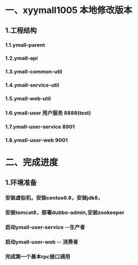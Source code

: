 # 一、xyymall1005 本地修改版本
## 1.工程结构  
### 1.1.ymall-parent  
### 1.2.ymall-api  
### 1.3.ymall-common-util  
### 1.4.ymall-service-util  
### 1.5.ymall-web-util    
### 1.6.ymall-user 用户服务 8888(test)
### 1.7.ymall-user-service 8901
### 1.8.ymall-user-web 9001

# 二、完成进度
## 1.环境准备
### 安装虚拟机，安装centos6.8，安装jdk8，
### 安装tomcat8，部署dubbo-admin,安装zookeeper
### 启动ymall-user-service --生产者
### 启动ymall-user-web -- 消费者
### 完成第一个基本rpc接口调用